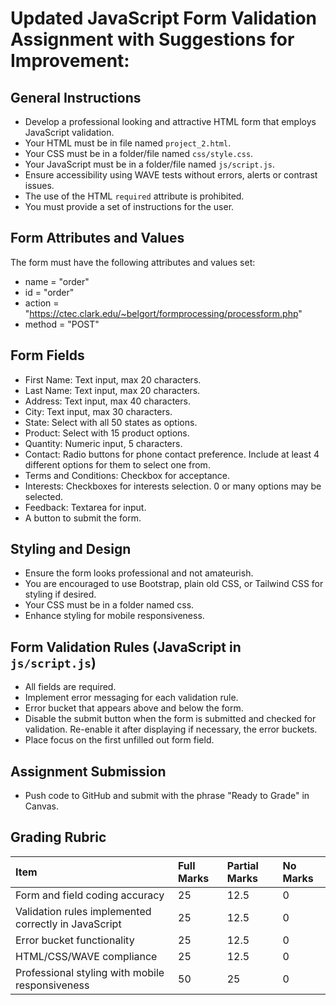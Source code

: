# Updated JavaScript Form Validation Assignment with Suggestions for Improvement:

## General Instructions

- Develop a professional looking and attractive HTML form that employs JavaScript validation.
- Your HTML must be in file named `project_2.html`.
- Your CSS must be in a folder/file named `css/style.css`.
- Your JavaScript must be in a folder/file named `js/script.js`.
- Ensure accessibility using WAVE tests without errors, alerts or contrast issues.
- The use of the HTML `required` attribute is prohibited.
- You must provide a set of instructions for the user.

## Form Attributes and Values

The form must have the following attributes and values set:

- name = "order"
- id = "order"
- action = "https://ctec.clark.edu/~belgort/formprocessing/processform.php"
- method = "POST"

## Form Fields

- First Name: Text input, max 20 characters.
- Last Name: Text input, max 20 characters.
- Address: Text input, max 40 characters.
- City: Text input, max 30 characters.
- State: Select with all 50 states as options.
- Product: Select with 15 product options.
- Quantity: Numeric input, 5 characters.
- Contact: Radio buttons for phone contact preference. Include at least 4 different options for them to select one from.
- Terms and Conditions: Checkbox for acceptance.
- Interests: Checkboxes for interests selection. 0 or many options may be selected.
- Feedback: Textarea for input.
- A button to submit the form.

## Styling and Design

- Ensure the form looks professional and not amateurish.
- You are encouraged to use Bootstrap, plain old CSS, or Tailwind CSS for styling if desired.
- Your CSS must be in a folder named css.
- Enhance styling for mobile responsiveness.

## Form Validation Rules (JavaScript in `js/script.js`)

- All fields are required.
- Implement error messaging for each validation rule.
- Error bucket that appears above and below the form.
- Disable the submit button when the form is submitted and checked for validation. Re-enable it after displaying if necessary, the error buckets.
- Place focus on the first unfilled out form field.

## Assignment Submission

- Push code to GitHub and submit with the phrase "Ready to Grade" in Canvas.

## Grading Rubric

| Item                                                 | Full Marks | Partial Marks | No Marks |
|:-----------------------------------------------------|:-----------|:--------------|:---------|
| Form and field coding accuracy                       | 25         | 12.5          | 0        |
| Validation rules implemented correctly in JavaScript | 25         | 12.5          | 0        |
| Error bucket functionality                           | 25         | 12.5          | 0        |
| HTML/CSS/WAVE compliance                             | 25         | 12.5          | 0        |
| Professional styling with mobile responsiveness      | 50         | 25            | 0        |
